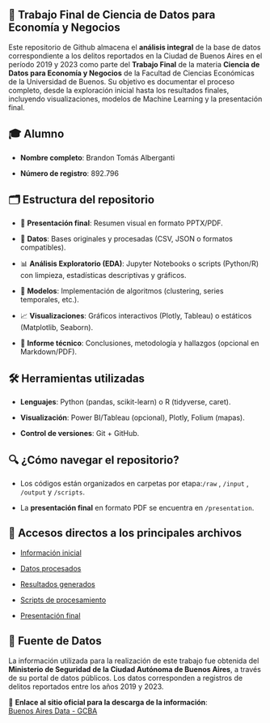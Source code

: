 ## 📌 Trabajo Final de Ciencia de Datos para Economía y Negocios
Este repositorio de Github almacena el **análisis integral** de la base de datos correspondiente a los delitos reportados en la Ciudad de Buenos Aires en el período 2019 y 2023 como parte del **Trabajo Final** de la materia **Ciencia de Datos para Economía y Negocios** de la Facultad de Ciencias Económicas de la Universidad de Buenos. Su objetivo es documentar el proceso completo, desde la exploración inicial hasta los resultados finales, incluyendo visualizaciones, modelos de Machine Learning y la presentación final.

## 🎓 Alumno
- **Nombre completo**: Brandon Tomás Alberganti

- **Número de registro**: 892.796

## 🗂️ Estructura del repositorio

- 📄 **Presentación final**: Resumen visual en formato PPTX/PDF.

- 📂 **Datos**: Bases originales y procesadas (CSV, JSON o formatos compatibles).

- 📊 **Análisis Exploratorio (EDA)**: Jupyter Notebooks o scripts (Python/R) con limpieza, estadísticas descriptivas y gráficos.

- 🤖 **Modelos**: Implementación de algoritmos (clustering, series temporales, etc.).

- 📈 **Visualizaciones**: Gráficos interactivos (Plotly, Tableau) o estáticos (Matplotlib, Seaborn).

- 📝 **Informe técnico**: Conclusiones, metodología y hallazgos (opcional en Markdown/PDF).

## 🛠️ Herramientas utilizadas

- **Lenguajes**: Python (pandas, scikit-learn) o R (tidyverse, caret).

- **Visualización**: Power BI/Tableau (opcional), Plotly, Folium (mapas).

- **Control de versiones**: Git + GitHub.

## 🔍 ¿Cómo navegar el repositorio?

- Los códigos están organizados en carpetas por etapa:`/raw` , `/input` , `/output` y `/scripts`.

- La **presentación final** en formato PDF se encuentra en `/presentation`.

## 📑 Accesos directos a los principales archivos

- [Información inicial](/raw)
  
- [Datos procesados](/input)
  
- [Resultados generados](/output)

- [Scripts de procesamiento](/scripts)

- [Presentación final](/presentation)

## 📜 Fuente de Datos

La información utilizada para la realización de este trabajo fue obtenida del **Ministerio de Seguridad de la Ciudad Autónoma de Buenos Aires**, a través de su portal de datos públicos. Los datos corresponden a registros de delitos reportados entre los años 2019 y 2023.

🔗 **Enlace al sitio oficial para la descarga de la información**:  
[Buenos Aires Data - GCBA](https://data.buenosaires.gob.ar/dataset/delitos)
